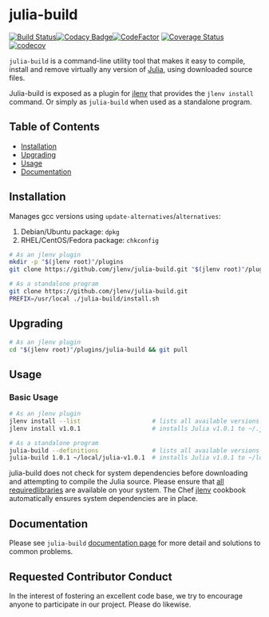 # julia-build

[![Build Status](https://travis-ci.com/jlenv/julia-build.svg?branch=master)](https://travis-ci.com/jlenv/julia-build)[![Codacy Badge](https://api.codacy.com/project/badge/Grade/d33f741a507b4cee99ab9d4931ae1163)](https://www.codacy.com/manual/taqtiqa-mark/jlenv-julia-build?utm_source=github.com&amp;utm_medium=referral&amp;utm_content=jlenv/julia-build&amp;utm_campaign=Badge_Grade)[![CodeFactor](https://www.codefactor.io/repository/github/jlenv/julia-build/badge)](https://www.codefactor.io/repository/github/jlenv/julia-build) [![Coverage Status](https://coveralls.io/repos/github/jlenv/jlenv/badge.svg?branch=master)](https://coveralls.io/github/jlenv/jlenv?branch=master) [![codecov](https://codecov.io/gh/jlenv/julia-build/branch/master/graph/badge.svg)](https://codecov.io/gh/jlenv/julia-build)

`julia-build` is a command-line utility tool that makes it easy to compile,
install and remove virtually any version of [Julia](https://www.julialang.org),
using downloaded source files.

Julia-build is exposed as a plugin for [jlenv](https://github.com/jlenv/julia-build)
that provides the `jlenv install` command.
Or simply as `julia-build` when used as a standalone program.

## Table of Contents

<!--ts-->
* [Installation](#installation)
* [Upgrading](#upgrading)
* [Usage](#usage)
* [Documentation](#documentation)
<!-- Added by: Mark Van de Vyver, at: Tue 10 Sep 18:47:40 AEST 2019 -->
<!--te-->

## Installation

Manages gcc versions using `update-alternatives`/`alternatives`:

1. Debian/Ubuntu package: `dpkg`
1. RHEL/CentOS/Fedora package: `chkconfig`

```sh
# As an jlenv plugin
mkdir -p "$(jlenv root)"/plugins
git clone https://github.com/jlenv/julia-build.git "$(jlenv root)"/plugins/julia-build

# As a standalone program
git clone https://github.com/jlenv/julia-build.git
PREFIX=/usr/local ./julia-build/install.sh
```

## Upgrading

```sh
# As an jlenv plugin
cd "$(jlenv root)"/plugins/julia-build && git pull
```

## Usage

### Basic Usage

```sh
# As an jlenv plugin
jlenv install --list                    # lists all available versions of Julia
jlenv install v1.0.1                    # installs Julia v1.0.1 to ~/.jlenv/versions

# As a standalone program
julia-build --definitions               # lists all available versions of Julia
julia-build 1.0.1 ~/local/julia-v1.0.1  # installs Julia v1.0.1 to ~/local/julia-1.0.1
```

julia-build does not check for system dependencies before downloading and
attempting to compile the Julia source. Please ensure that [all requiredlibraries](https://github.com/JuliaLang/julia#required-build-tools-and-external-libraries)
are available on your system.
The Chef [jlenv](https://github.com/jlenv/jlenv-cookbook) cookbook automatically
ensures system dependencies are in place.

## Documentation

Please see `julia-build` [documentation page](https://jlenv.github.io/julia-build)
for more detail and solutions to common problems.

## Requested Contributor Conduct

In the interest of fostering an excellent code base, we try to encourage anyone
to participate in our project. Please do likewise.
